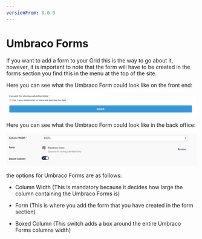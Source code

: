 ```yaml
---
versionFrom: 8.0.0
---
```


# Umbraco Forms

If you want to add a form to your Grid this is the way to go about it, however, it is important to note that the form will have to be created in the forms section you find this in the menu at the top of the site.

Here you can see what the Umbraco Form could look like on the front end:

![Quote image](images/Umbraco-Forms-frontend.png)

Here you can see what the Umbraco Form could look like in the back office:

![Price List](images/Umbraco-Form-backoffice.png)

the options for Umbraco Forms are as follows:

- Column Width (This is mandatory because it decides how large the column containing the Umbraco Forms is)

- Form (This is where you add the form that you have created in the form section)

- Boxed Column (This switch adds a box around the entire Umbraco Forms columns width)
